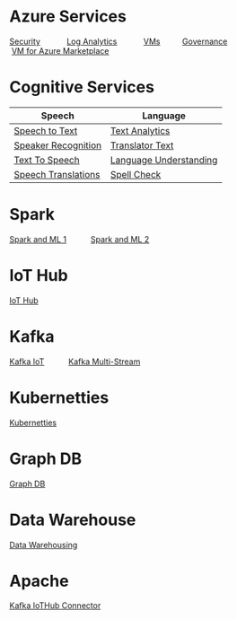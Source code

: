 
# Azure Services

[Security](https://microshak.github.io/MicroNotes/Notes.html?path=Azure/SecurityInAzure)  &nbsp; &nbsp; &nbsp; &nbsp; &nbsp; &nbsp;[Log Analytics](https://microshak.github.io/MicroNotes/Notes.html?path=Azure/LogAnalytics)  &nbsp; &nbsp; &nbsp; &nbsp; &nbsp; &nbsp;[VMs](https://microshak.github.io/MicroNotes/Notes.html?path=Azure/VMs)&nbsp; &nbsp; &nbsp; &nbsp; &nbsp;&nbsp;[Governance](https://microshak.github.io/MicroNotes/Notes.html?path=Azure/Governance) &nbsp; &nbsp; &nbsp; &nbsp; &nbsp; &nbsp;[VM&nbsp;for&nbsp;Azure&nbsp;Marketplace](https://microshak.github.io/MicroNotes/Notes.html?path=Azure/VMImageForMarketPlace) 



# Cognitive Services

| Speech        | Language  |
| ------------- | -------------|
| [Speech to Text](https://microshak.github.io/MicroNotes/Notes.html?path=CognitiveServices/Speech/SpeechToText) | [Text Analytics](https://microshak.github.io/MicroNotes/Notes.html?path=CognitiveServices/Language/TextAnalytics) |
| [Speaker Recognition](https://microshak.github.io/MicroNotes/Notes.html?path=CognitiveServices/Speech/SpeakerRecognition) | [Translator Text](https://microshak.github.io/MicroNotes/Notes.html?path=CognitiveServices/Language/TranslatorText) |
| [Text To Speech](https://microshak.github.io/MicroNotes/Notes.html?path=CognitiveServices/Speech/TextToSpeech) | [Language Understanding](https://microshak.github.io/MicroNotes/Notes.html?path=CognitiveServices/Language/LanguageUnderstanding) |
| [Speech Translations](https://microshak.github.io/MicroNotes/Notes.html?path=CognitiveServices/Speech/SpeechTranslations) | [Spell Check](https://microshak.github.io/MicroNotes/Notes.html?path=CognitiveServices/Language/SpellCheck) |


    
# Spark
[Spark and ML 1](https://microshak.github.io/MicroNotes/Notes.html?path=BigData/Spark/Spark1)&nbsp; &nbsp; &nbsp; &nbsp; &nbsp; &nbsp;[Spark and ML 2](https://microshak.github.io/MicroNotes/Notes.html?path=BigData/Spark/Spark2)

# IoT Hub
[IoT Hub](https://microshak.github.io/MicroNotes/Notes.html?path=Azure/IoTHub)

# Kafka
[Kafka IoT](https://microshak.github.io/MicroNotes/Notes.html?path=BigData/Kafka/IoT)&nbsp; &nbsp; &nbsp; &nbsp; &nbsp; &nbsp;[Kafka Multi-Stream](https://microshak.github.io/MicroNotes/Notes.html?path=BigData/Kafka/Streams)

# Kubernetties
[Kubernetties](https://microshak.github.io/MicroNotes/Notes.html?path=Containers/Kubernetties/AKS)

# Graph DB
[Graph DB](https://microshak.github.io/MicroNotes/Notes.html?path=BigData/Graph/Gremlin)

# Data Warehouse
[Data Warehousing](https://microshak.github.io/MicroNotes/Notes.html?path=BigData/datawarehouse/Intro)





# Apache
[Kafka IoTHub Connector](https://microshak.github.io/MicroNotes/Notes.html?path=Apache/IoTHubKafka) 

